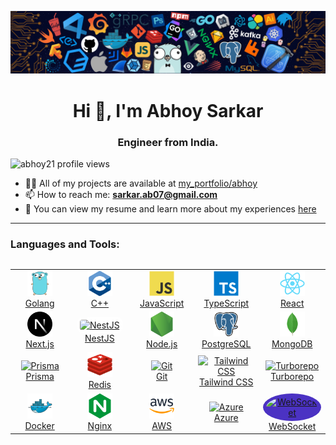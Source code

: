 <p align="center">
  <img src="https://raw.githubusercontent.com/KevinPatel04/KevinPatel04/master/header.png" alt="header image">
</p>

<h1 align="center">Hi 👋, I'm Abhoy Sarkar</h1>
<h3 align="center">Engineer from India.</h3>

<p align="left">
  <img src="https://komarev.com/ghpvc/?username=abhoy21&label=Profile%20views&color=0e75b6&style=flat" alt="abhoy21 profile views" />
</p>

- 👨‍💻 All of my projects are available at [my_portfolio/abhoy](http://www.abhoy.xyz/)
- 📫 How to reach me: **sarkar.ab07@gmail.com**
- 📄 You can view my resume and learn more about my experiences [here](https://drive.google.com/file/d/1c-LJV2TUvaGes3ygd0s-gGwLL-rckJGQ/view?usp=sharing)

---

<h3 align="left">Languages and Tools:</h3>

<table align="left">
  <tr>
    <td align="center" width="96">
      <a href="https://go.dev/" target="_blank" rel="noreferrer">
        <img src="https://raw.githubusercontent.com/devicons/devicon/master/icons/go/go-original.svg" alt="Golang" width="40" height="40" />
        <br>Golang
      </a>
    </td>
    <td align="center" width="96">
      <a href="https://www.w3schools.com/cpp/" target="_blank" rel="noreferrer">
        <img src="https://raw.githubusercontent.com/devicons/devicon/master/icons/cplusplus/cplusplus-original.svg" alt="C++" width="40" height="40" />
        <br>C++
      </a>
    </td>
    <td align="center" width="96">
      <a href="https://developer.mozilla.org/en-US/docs/Web/JavaScript" target="_blank" rel="noreferrer">
        <img src="https://raw.githubusercontent.com/devicons/devicon/master/icons/javascript/javascript-original.svg" alt="JavaScript" width="40" height="40" />
        <br>JavaScript
      </a>
    </td>
    <td align="center" width="96">
      <a href="https://www.typescriptlang.org/" target="_blank" rel="noreferrer">
        <img src="https://raw.githubusercontent.com/devicons/devicon/master/icons/typescript/typescript-original.svg" alt="TypeScript" width="40" height="40" />
        <br>TypeScript
      </a>
    </td>
    <td align="center" width="96">
      <a href="https://reactjs.org/" target="_blank" rel="noreferrer">
        <img src="https://raw.githubusercontent.com/devicons/devicon/master/icons/react/react-original.svg" alt="React" width="40" height="40" />
        <br>React
      </a>
    </td>
  </tr>
  <tr>
    <td align="center" width="96">
      <a href="https://nextjs.org/" target="_blank" rel="noreferrer">
        <img src="https://raw.githubusercontent.com/devicons/devicon/master/icons/nextjs/nextjs-original.svg" alt="Next.js" width="40" height="40" />
        <br>Next.js
      </a>
    </td>
    <td align="center" width="96">
      <a href="https://nestjs.com/" target="_blank" rel="noreferrer">
        <img src="https://nestjs.com/img/logo-small.svg" alt="NestJS" width="40" height="40" style="background-color: white; border-radius: 8px; padding: 4px;" />
        <br>NestJS
      </a>
    </td>
    <td align="center" width="96">
      <a href="https://nodejs.org/" target="_blank" rel="noreferrer">
        <img src="https://raw.githubusercontent.com/devicons/devicon/master/icons/nodejs/nodejs-original.svg" alt="Node.js" width="40" height="40" />
        <br>Node.js
      </a>
    </td>
    <td align="center" width="96">
      <a href="https://www.postgresql.org/" target="_blank" rel="noreferrer">
        <img src="https://raw.githubusercontent.com/devicons/devicon/master/icons/postgresql/postgresql-original.svg" alt="PostgreSQL" width="40" height="40" />
        <br>PostgreSQL
      </a>
    </td>
    <td align="center" width="96">
      <a href="https://www.mongodb.com/" target="_blank" rel="noreferrer">
        <img src="https://raw.githubusercontent.com/devicons/devicon/master/icons/mongodb/mongodb-original.svg" alt="MongoDB" width="40" height="40" />
        <br>MongoDB
      </a>
    </td>
  </tr>
  <tr>
    <td align="center" width="96">
      <a href="https://www.prisma.io/" target="_blank" rel="noreferrer">
        <img src="https://www.svgrepo.com/show/374002/prisma.svg" alt="Prisma" width="40" height="40" />
        <br>Prisma
      </a>
    </td>
    <td align="center" width="96">
      <a href="https://redis.io/" target="_blank" rel="noreferrer">
        <img src="https://raw.githubusercontent.com/devicons/devicon/master/icons/redis/redis-original.svg" alt="Redis" width="40" height="40" />
        <br>Redis
      </a>
    </td>
    <td align="center" width="96">
      <a href="https://git-scm.com/" target="_blank" rel="noreferrer">
        <img src="https://www.vectorlogo.zone/logos/git-scm/git-scm-icon.svg" alt="Git" width="40" height="40" />
        <br>Git
      </a>
    </td>
    <td align="center" width="96">
      <a href="https://tailwindcss.com/" target="_blank" rel="noreferrer">
        <img src="https://www.vectorlogo.zone/logos/tailwindcss/tailwindcss-icon.svg" alt="Tailwind CSS" width="40" height="40" />
        <br>Tailwind CSS
      </a>
    </td>
    <td align="center" width="96">
      <a href="https://turbo.build/" target="_blank" rel="noreferrer">
        <img src="https://user-images.githubusercontent.com/4060187/196936104-5797972c-ab10-4834-bd61-0d1e5f442c9c.png" alt="Turborepo" width="40" height="40" />
        <br>Turborepo
      </a>
    </td>
  </tr>
  <tr>
    <td align="center" width="96">
      <a href="https://www.docker.com/" target="_blank" rel="noreferrer">
        <img src="https://raw.githubusercontent.com/devicons/devicon/master/icons/docker/docker-original.svg" alt="Docker" width="40" height="40" />
        <br>Docker
      </a>
    </td>
    <td align="center" width="96">
      <a href="https://www.nginx.com/" target="_blank" rel="noreferrer">
        <img src="https://raw.githubusercontent.com/devicons/devicon/master/icons/nginx/nginx-original.svg" alt="Nginx" width="40" height="40" />
        <br>Nginx
      </a>
    </td>
    <td align="center" width="96">
      <a href="https://aws.amazon.com/" target="_blank" rel="noreferrer">
        <img src="https://raw.githubusercontent.com/devicons/devicon/master/icons/amazonwebservices/amazonwebservices-original-wordmark.svg" alt="AWS" width="40" height="40" />
        <br>AWS
      </a>
    </td>
    <td align="center" width="96">
      <a href="https://azure.microsoft.com/" target="_blank" rel="noreferrer">
        <img src="https://www.vectorlogo.zone/logos/microsoft_azure/microsoft_azure-icon.svg" alt="Azure" width="40" height="40" />
        <br>Azure
      </a>
    </td>
    <td align="center" width="96">
      <a href="https://developer.mozilla.org/en-US/docs/Web/API/WebSockets_API" target="_blank" rel="noreferrer">
        <img src="https://cdn.worldvectorlogo.com/logos/websocket.svg" alt="WebSocket" width="40" height="40" style="background-color: #4B32C3; border-radius: 50%; padding: 5px;" />
        <br>WebSocket
      </a>
    </td>
  </tr>
</table>

